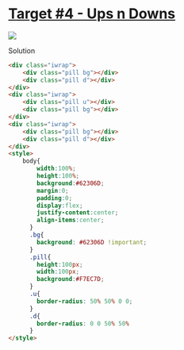 # [Target #4 - Ups n Downs](https://cssbattle.dev/play/4)

![](https://cssbattle.dev/targets/4.png)

Solution

```HTML
<div class="iwrap">
	<div class="pill bg"></div>
	<div class="pill d"></div>
</div>
<div class="iwrap">
	<div class="pill u"></div>
	<div class="pill bg"></div>
</div>
<div class="iwrap">
	<div class="pill bg"></div>
	<div class="pill d"></div>
</div>
<style>
	body{
	    width:100%;
	    height:100%;
	    background:#62306D;
	    margin:0;
	    padding:0;
	    display:flex;
	    justify-content:center;
	    align-items:center;
	  }
	  .bg{
	    background: #62306D !important;
	  }
	  .pill{
	    height:100px;
	    width:100px;
	    background:#F7EC7D;
	  }
	  .u{
	    border-radius: 50% 50% 0 0;
	  }
	  .d{
	    border-radius: 0 0 50% 50%
	  }
</style>
```